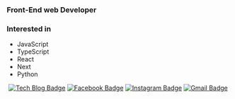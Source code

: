 
### Front-End web Developer

### Interested in
- JavaScript
- TypeScript
- React
- Next
- Python

<div align=center>

[![Tech Blog Badge](http://img.shields.io/badge/-Tech%20blog-black?style=flat-square&logo=github&link=https://jay0811.tistory.com/)](https://jay0811.tistory.com/) 
[![Facebook Badge](https://img.shields.io/badge/-Facebook-1877f2?style=flat-square&logo=facebook&logoColor=white&linkhttps://www.facebook.com/profile.php?id=100006950972262)](https://www.facebook.com/profile.php?id=100006950972262) 
[![Instagram Badge](https://img.shields.io/badge/-Instagram-dd2a7b?style=flat-square&logo=instagram&logoColor=white&link=https://www.instagram.com/idk_imjustlazy/)](https://www.instagram.com/idk_imjustlazy/) 
[![Gmail Badge](https://img.shields.io/badge/-Gmail-d14836?style=flat-square&logo=Gmail&logoColor=white&link=mailto:qusghdus12345@gmail.com)](mailto:qusghdus12345@gmail.com)
</div>
